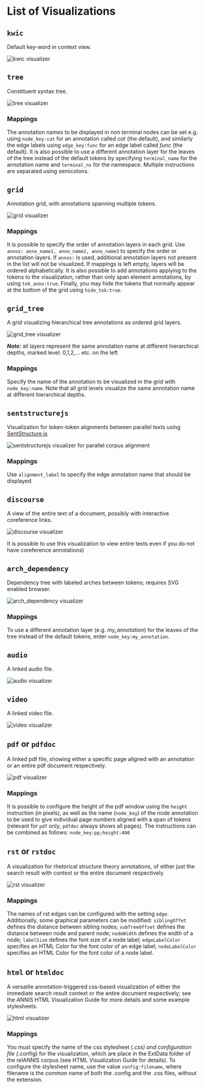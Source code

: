 # List of Visualizations

## `kwic` 

Default key-word in context view.

![kwic visualizer](/images/vis-kwic.png)

## `tree` 

Constituent syntax tree.

![tree visualizer](/images/vis-tree.png)

### Mappings

The annotation names to be displayed in non terminal nodes can
be set e.g. using `node_key:cat` for an annotation called *cat* (the default),
and similarly the edge labels using `edge_key:func` for an edge label
called *func* (the default). 
It is also possible to use a different annotation
layer for the leaves of the tree instead of the default tokens by
specifying `terminal_name` for the annotation name and `terminal_ns` for
the namespace. Multiple instructions are separated using semicolons.

## `grid` 

Annotation grid, with annotations spanning multiple tokens.

![grid visualizer](/images/vis-grid.png)

### Mappings

It is possible to specify the order of annotation layers in each grid.
Use `annos: anno_name1, anno_name2, anno_name3` to specify the
order or annotation layers. If `annos:` is used, additional annotation layers
not present in the list will not be visualized. If mappings is left empty,
layers will be ordered alphabetically. It is also possible to add
annotations applying to the tokens to the visualization, rather than only
span element annotations, by using `tok_anno:true`. Finally, you may
hide the tokens that normally appear at the bottom of the grid using
`hide_tok:true`.

## `grid_tree` 
    
A grid visualizing hierarchical tree annotations as ordered grid layers.

![grid_tree visualizer](/images/vis-grid_tree.png)

***Note:***  all layers represent the same annotation name at different hierarchical depths, marked level: 0,1,2,... etc. on the left

### Mappings

Specify the name of the annotation to be visualized in the
grid with `node_key:name`. Note that all grid levels visualize the same
annotation name at different hierarchical depths.

## `sentstructurejs`

Visualization for token-token alignments between parallel
texts using [SentStructure.js](https://gitlab.cl.uzh.ch/sparcling/SentStructure.js)

![sentstructurejs visualizer for parallel corpus alignment](/images/vis-sentstructurejs.png)

### Mappings

Use `alignment_label` to specify the edge annotation name that should be displayed.


## `discourse` 

A view of the entire text of a document, possibly with interactive coreference links.

![discourse visualizer](/images/vis-discourse.png)

It is possible to use this visualization to view entire texts even if you do not have coreference annotations)

## `arch_dependency`

Dependency tree with labeled arches between tokens;
requires SVG enabled browser.

![arch_dependency visualizer](/images/vis-arch_dependency.png)

### Mappings

To use a different annotation layer (e.g. *my_annotation*) for the leaves of the tree instead of the default tokens,
enter `node_key:my_annotation`.

## `audio`

A linked audio file.

![audio visualizer](/images/vis-audio.png)

## `video`

A linked video file.

![video visualizer](/images/vis-video.png)

## `pdf` or `pdfdoc`

A linked pdf file, showing either a specific page aligned
with an annotation or an entire pdf document respectively.

![pdf visualizer](/images/vis-pdf.png)

### Mappings

It is possible to configure the height of the pdf window
using the `height` instruction (in pixels), as well as the name (`node_key`)
of the node annotation to be used to give individual page numbers
aligned with a span of tokens (relevant for `pdf` only, `pdfdoc` always
shows all pages). The instructions can be combined as follows:
`node_key:pp;height:400`

## `rst` or `rstdoc`

A visualization for rhetorical structure theory annotations,
of either just the search result with context or the entire document
respectively.

![rst visualizer](/images/vis-rst.png)

### Mappings

The names of rst edges can be configured with the setting
`edge`. Additionally, some graphical parameters can be modified:
`siblingOffet` defines the distance between sibling nodes; `subTreeOffset`
defines the distance between node and parent node; `nodeWidth` defines
the width of a node; `labelSize` defines the font size of a node label;
`edgeLabelColor` specifies an HTML Color for the font color of an edge
label; `nodeLabelColor` specifies an HTML Color for the font color of a
node label.

## `html` or `htmldoc` 

A versatile annotation-triggered css-based visualization
of either the immediate search result context or the entire document
respectively; see the ANNIS HTML Visualization Guide for more
details and some example stylesheets.

![html visualizer](/images/vis-html.png)

### Mappings

You must specify the name of the css stylesheet (*.css)
and configuration file (*.config) for the visualization, which are place in
the ExtData folder of the relANNIS corpus (see HTML Visualization
Guide for details). To configure the stylesheet name, use the value
`config:filename`, where filename is the common name of both
the .config and the .css files, without the extension.